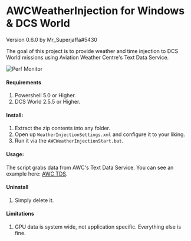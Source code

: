 
# AWCWeatherInjection for Windows & DCS World
Version 0.6.0 by Mr_Superjaffa#5430

The goal of this project is to provide weather and time injection to DCS World missions using Aviation Weather Centre's Text Data Service.

![Perf Monitor](doc/images/2.png)

#### Requirements
1. Powershell 5.0 or Higher.
2. DCS World 2.5.5 or Higher.

#### Install:
1. Extract the zip contents into any folder.
2. Open up `WeatherInjectionSettings.xml` and configure it to your liking.
3. Run it via the `AWCWeatherInjectionStart.bat`.

#### Usage:

The script grabs data from AWC's Text Data Service. You can see an example here: [AWC TDS](https://www.aviationweather.gov/adds/dataserver_current/httpparam?dataSource=metars&requestType=retrieve&format=xml&hoursBeforeNow=3&mostRecent=true&stationString=OMDB).

#### Uninstall
1. Simply delete it.

#### Limitations

1. GPU data is system wide, not application specific. Everything else is fine.